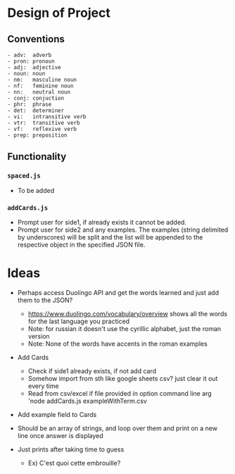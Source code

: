 # Design of Project

## Conventions
    - adv:  adverb
    - pron: pronoun
    - adj:  adjective
    - noun: noun
    - nm:   masculine noun
    - nf:   feminine noun
    - nn:   neutral noun
    - conj: conjuction
    - phr:  phrase
    - det:  determiner
    - vi:   intransitive verb
    - vtr:  transitive verb
    - vf:   reflexive verb
    - prep: preposition

## Functionality

### `spaced.js`
- To be added

### `addCards.js`
- Prompt user for side1, if already exists it cannot be added.
- Prompt user for side2 and any examples. The examples (string delimited by underscores) will be split and the list will be appended to the respective object in the specified JSON file.


# Ideas 

- Perhaps access Duolingo API and get the words learned and just add them to the JSON?
    - https://www.duolingo.com/vocabulary/overview shows all the words for the last language you practiced
    - Note: for russian it doesn't use the cyrillic alphabet, just the roman version
    - Note: None of the words have accents in the roman examples

- Add Cards
    - Check if side1 already exists, if not add card 
    - Somehow import from sth like google sheets csv? just clear it out every time
    - Read from csv/excel if file provided in option command line arg 'node addCards.js exampleWithTerm.csv

- Add example field to Cards
- Should be an array of strings, and loop over them and print on a new line once answer is displayed
- Just prints after taking time to guess
    - Ex) C'est quoi cette embrouille?